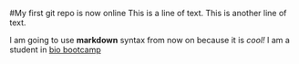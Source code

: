 #My first git repo is now online
This is a line of text.
This is another line of text.

I am going to use **markdown** syntax from now on because it is _cool!_
I am a student in [bio bootcamp](https://bioboot.github.io/web-2017/)
